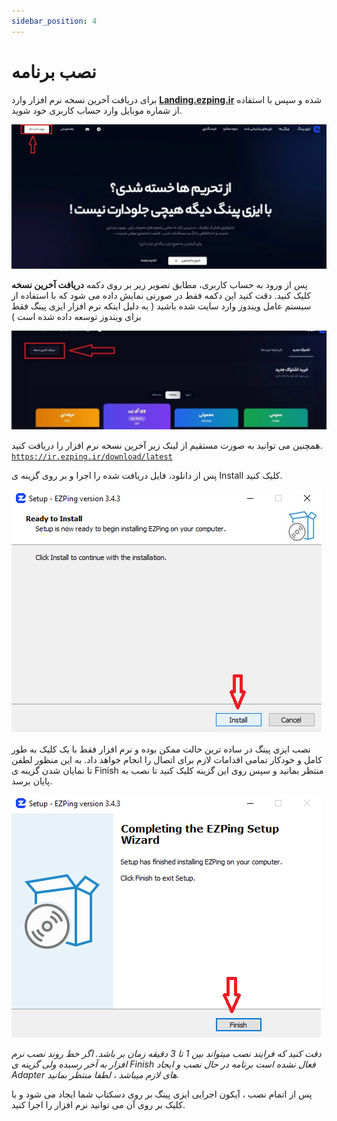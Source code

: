 ```yaml
---
sidebar_position: 4
---
```


# نصب برنامه


برای دریافت آخرین نسخه نرم افزار وارد **[Landing.ezping.ir](https://landing.ezping.ir/)** شده و سپس با استفاده از شماره موبایل وارد حساب کاربری خود شوید.

![winver-run](./img/login.webp)


پس از ورود به حساب کاربری، مطابق تصویر زیر بر روی دکمه **دریافت آخرین نسخه** کلیک کنید.
دقت کنید این دکمه فقط در صورتی نمایش داده می شود که با استفاده از سیستم عامل ویندوز وارد سایت شده باشید ( به دلیل اینکه نرم افزار ایزی پینگ فقط برای ویندوز توسعه داده شده است )

![winver-run](./img/download-app.webp)

همچنین می توانید به صورت مستقیم از لینک زیر آخرین نسخه نرم افزار را دریافت کنید.
[`https://ir.ezping.ir/download/latest`](https://ir.ezping.ir/download/latest)



پس از دانلود، فایل دریافت شده را اجرا و بر روی گزینه ی Install کلیک کنید.

![winver-run](./img/Click-On-Install.png)


نصب ایزی پینگ در ساده ترین حالت ممکن بوده و نرم افزار فقط با یک کلیک به طور کامل و خودکار تمامی اقدامات لازم برای اتصال را انجام خواهد داد. به این منظور لطفن تا نمایان شدن گزینه ی Finish منتظر بمانید و سپس روی این گزینه کلیک کنید تا نصب به پایان برسد.


![winver-run](./img/Finish-Install.png) 

_دقت کنید که فرایند نصب میتواند بین 1 تا 3 دقیقه زمان بر باشد. اگر خط روند نصب نرم افزار به آخر رسیده ولی گزینه ی Finish فعال نشده است برنامه در حال نصب و ایجاد Adapter های لازم میباشد ، لطفا منتظر بمانید._




پس از اتمام نصب ، آیکون اجرایی ایزی پینگ بر روی دسکتاپ شما ایجاد می شود و با کلیک بر روی آن می توانید نرم افزار را اجرا کنید.
